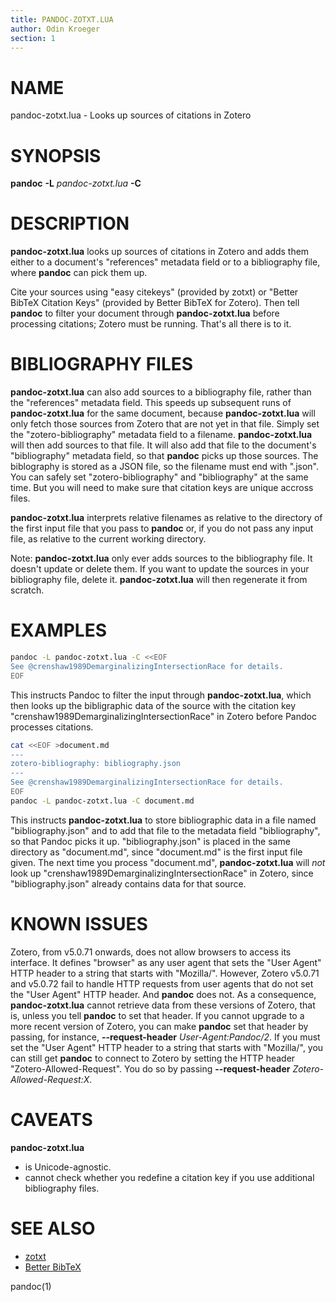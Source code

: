 ```yaml
---
title: PANDOC-ZOTXT.LUA
author: Odin Kroeger
section: 1
---
```


NAME
====

pandoc-zotxt.lua - Looks up sources of citations in Zotero


SYNOPSIS
========

**pandoc** **-L** *pandoc-zotxt.lua* **-C**


DESCRIPTION
===========

**pandoc-zotxt.lua** looks up sources of citations in Zotero and adds them
either to a document's "references" metadata field or to a bibliography file,
where **pandoc** can pick them up.

Cite your sources using "easy citekeys" (provided by zotxt) or "Better BibTeX
Citation Keys" (provided by Better BibTeX for Zotero). Then tell **pandoc** to
filter your document through **pandoc-zotxt.lua** before processing citations;
Zotero must be running. That's all there is to it.


BIBLIOGRAPHY FILES
==================

**pandoc-zotxt.lua** can also add sources to a bibliography file, rather 
than the "references" metadata field. This speeds up subsequent runs of 
**pandoc-zotxt.lua** for the same document, because **pandoc-zotxt.lua** 
will only fetch those sources from Zotero that are not yet in that file. 
Simply set the "zotero-bibliography" metadata field to a filename. 
**pandoc-zotxt.lua** will then add sources to that file. It will also add
that file to the document's "bibliography" metadata field, so that 
**pandoc** picks up those sources. The biblography is stored as a JSON 
file, so the filename must end with ".json". You can safely set 
"zotero-bibliography" and "bibliography" at the same time. But you
will need to make sure that citation keys are unique accross files.

**pandoc-zotxt.lua** interprets relative filenames as relative to the
directory of the first input file that you pass to **pandoc** or, if you
do not pass any input file, as relative to the current working directory.

Note: **pandoc-zotxt.lua** only ever adds sources to the bibliography file.
It doesn't update or delete them. If you want to update the sources in your
bibliography file, delete it. **pandoc-zotxt.lua** will then regenerate
it from scratch.


EXAMPLES
========

```sh
pandoc -L pandoc-zotxt.lua -C <<EOF
See @crenshaw1989DemarginalizingIntersectionRace for details.
EOF
```

This instructs Pandoc to filter the input through **pandoc-zotxt.lua**,
which then looks up the bibligraphic data of the source with the citation
key "crenshaw1989DemarginalizingIntersectionRace" in Zotero before Pandoc
processes citations.

```sh
cat <<EOF >document.md
---
zotero-bibliography: bibliography.json
---
See @crenshaw1989DemarginalizingIntersectionRace for details.
EOF
pandoc -L pandoc-zotxt.lua -C document.md
```

This instructs **pandoc-zotxt.lua** to store bibliographic data in a file
named "bibliography.json" and to add that file to the metadata field
"bibliography", so that Pandoc picks it up. "bibliography.json" is placed in
the same directory as "document.md", since "document.md" is the first input
file given. The next time you process "document.md", **pandoc-zotxt.lua** will
*not* look up  "crenshaw1989DemarginalizingIntersectionRace" in Zotero, since
"bibliography.json" already contains data for that source.


KNOWN ISSUES
============

Zotero, from v5.0.71 onwards, does not allow browsers to access its
interface. It defines "browser" as any user agent that sets the "User
Agent" HTTP header to a string that starts with "Mozilla/". However,
Zotero v5.0.71 and v5.0.72 fail to handle HTTP requests from user
agents that do not set the "User Agent" HTTP header. And **pandoc** does 
not. As a consequence, **pandoc-zotxt.lua** cannot retrieve data from these
versions of Zotero, that is, unless you tell **pandoc** to set that header.
If you cannot upgrade to a more recent version of Zotero, you can make
**pandoc** set that header by passing, for instance, **--request-header**
*User-Agent:Pandoc/2*. If you must set the "User Agent" HTTP header to a
string that starts with "Mozilla/", you can still get **pandoc** to connect
to Zotero by setting the HTTP header "Zotero-Allowed-Request". You do so by
passing **--request-header** *Zotero-Allowed-Request:X*.


CAVEATS
=======

**pandoc-zotxt.lua**

* is Unicode-agnostic.
* cannot check whether you redefine a citation key if
  you use additional bibliography files.


SEE ALSO
========

* [zotxt](https://github.com/egh/zotxt)
* [Better BibTeX](https://retorque.re/zotero-better-bibtex/)

pandoc(1)
